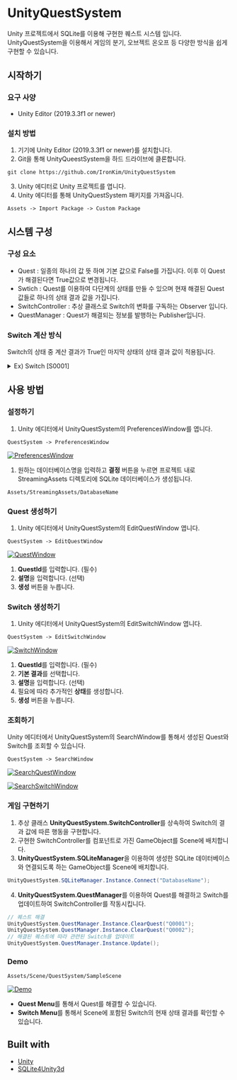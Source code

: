 # UnityQuestSystem
Unity 프로젝트에서 SQLite를 이용해 구현한 퀘스트 시스템 입니다.  
UnityQuestSystem을 이용해서 게임의 분기, 오브젝트 온오프 등 다양한 방식을 쉽게 구현할 수 있습니다.

## 시작하기

### 요구 사양

* Unity Editor (2019.3.3f1 or newer)
  
### 설치 방법

1. 기기에 Unity Editor (2019.3.3f1 or newer)를 설치합니다.
2. Git을 통해 UnityQueestSystem을 하드 드라이브에 클론합니다.  
~~~
git clone https://github.com/IronKim/UnityQuestSystem  
~~~
3. Unity 에디터로 Unity 프로젝트를 엽니다.
4. Unity 에디터를 통해 UnityQuestSystem 패키지를 가져옵니다.  
~~~
Assets -> Import Package -> Custom Package
~~~


## 시스템 구성

### 구성 요소
* Quest : 일종의 하나의 값 뜻 하며 기본 값으로 False를 가집니다. 이후 이 Quest가 해결된다면 True값으로 변경됩니다.
* Swtich : Quest를 이용하여 다단계의 상태를 만들 수 있으며 현재 해결된 Quest 값들로 하나의 상태 결과 값을 가집니다.
* SwitchController : 추상 클래스로 Switch의 변화를 구독하는 Observer 입니다. 
* QuestManager : Quest가 해결되는 정보를 발행하는 Publisher입니다. 


### Switch 계산 방식
Switch의 상태 중 계산 결과가 True인 마지막 상태의 상태 결과 값이 적용됩니다.
<details>
<summary>Ex) Switch [S0001]</summary>

Quest가 아무것도 클리어 되지 않은 상황

상태 | 계산식             | 계산 결과 | 상태 결과
---- | ------------------ | --------- | --------
기본 | -                  | True         | **True** (적용)
0    | [Q0001]            | False     | False
1    | [Q0002] & [Q0003]  | False     | True
<br>

Quest - [Q0001]가 해결 된 상태일때

상태 | 계산식             | 계산 결과 | 상태 결과
---- | ------------------ | --------- | --------
기본 | -                  | True      | True 
0    | [Q0001]            | True      | **False** (적용)
1    | [Q0002] & [Q0003]  | False     | True
<br>

Quest - [Q0001], [Q0002]가 클리어 된 상태일때

상태 | 계산식             | 계산 결과 | 상태 결과
---- | ------------------ | --------- | --------
기본 | -                  | True      | True 
0    | [Q0001]            | True      | **False** (적용)
1    | [Q0002] & [Q0003]  | False     | True
<br>

Quest - [Q0001], [Q0002], [Q0003]가 클리어 된 상태일때

상태 | 계산식             | 계산 결과 | 상태 결과
---- | ------------------ | --------- | --------
기본 | -                  | True      | True 
0    | [Q0001]            | True      | False 
1    | [Q0002] & [Q0003]  | True      | **True** (적용)
<br>

Quest - [Q0002], [Q0003]가 클리어 된 상태일때

상태 | 계산식             | 계산 결과 | 상태 결과
---- | ------------------ | --------- | --------
기본 | -                  | True      | True 
0    | [Q0001]            | False     | False 
1    | [Q0002] & [Q0003]  | True      | **True** (적용)
<br>

Quest - [Q0003]가 클리어 된 상태일때

상태 | 계산식             | 계산 결과 | 상태 결과
---- | ------------------ | --------- | --------
기본 | -                  | True      | **True** (적용)
0    | [Q0001]            | False     | False
1    | [Q0002] & [Q0003]  | False     | True
<br>

</details>





## 사용 방법
### 설정하기
1. Unity 에디터에서 UnityQuestSystem의 PreferencesWindow를 엽니다. 
~~~
QuestSystem -> PreferencesWindow
~~~
  
[![PreferencesWindow](https://ironkim.github.io/assets/image/project/unityquestsystem/preferences.png)](https://ironkim.github.io/assets/image/project/unityquestsystem/preferences.png )

1. 원하는 데이터베이스명을 입력하고 **결정** 버튼을 누르면 프로젝트 내로 StreamingAssets 디렉토리에 SQLite 데이터베이스가 생성됩니다.
~~~
Assets/StreamingAssets/DatabaseName
~~~

### Quest 생성하기
1. Unity 에디터에서 UnityQuestSystem의 EditQuestWindow 엽니다.
~~~
QuestSystem -> EditQuestWindow
~~~

[![QuestWindow](https://ironkim.github.io/assets/image/project/unityquestsystem/quest.png)](https://ironkim.github.io/assets/image/project/unityquestsystem/quest.png )

1. **QuestId**를 입력합니다. (필수)
2. **설명**을 입력합니다. (선택)
3. **생성** 버튼을 누릅니다.

### Switch 생성하기
1. Unity 에디터에서 UnityQuestSystem의 EditSwitchWindow 엽니다.
~~~
QuestSystem -> EditSwitchWindow
~~~

[![SwitchWindow](https://ironkim.github.io/assets/image/project/unityquestsystem/switch.png)](https://ironkim.github.io/assets/image/project/unityquestsystem/switch.png )

1. **QuestId**를 입력합니다. (필수)
2. **기본 결과**를 선택합니다.
3. **설명**을 입력합니다. (선택)
4. 필요에 따라 추가적인 **상태**를 생성합니다.
5. **생성** 버튼을 누릅니다.

### 조회하기
Unity 에디터에서 UnityQuestSystem의 SearchWindow를 통해서 생성된 Quest와 Switch를 조회할 수 있습니다.
~~~
QuestSystem -> SearchWindow
~~~

[![SearchQuestWindow](https://ironkim.github.io/assets/image/project/unityquestsystem/searchquest.png)](https://ironkim.github.io/assets/image/project/unityquestsystem/searchquest.png )
<br>

[![SearchSwitchWindow](https://ironkim.github.io/assets/image/project/unityquestsystem/searchswitch.png)](https://ironkim.github.io/assets/image/project/unityquestsystem/searchswitch.png )

### 게임 구현하기
1. 추상 클래스 **UnityQuestSystem.SwitchController**를 상속하여 Switch의 결과 값에 따른 행동을 구현합니다.
2. 구현한 SwitchController를 컴포넌트로 가진 GameObject를 Scene에 배치합니다.
3. **UnityQuestSystem.SQLiteManager**을 이용하여 생성한 SQLite 데이터베이스와 연결되도록 하는 GameObject를 Scene에 배치합니다.
~~~ c#
UnityQuestSystem.SQLiteManager.Instance.Connect("DatabaseName");
~~~
4. **UnityQuestSystem.QuestManager**를 이용하여 Quest를 해결하고 Switch를 업데이트하여 SwitchController를 작동시킵니다.
~~~ c#
// 퀘스트 해결
UnityQuestSystem.QuestManager.Instance.ClearQuest("Q0001");
UnityQuestSystem.QuestManager.Instance.ClearQuest("Q0002");
// 해결된 퀘스트에 따라 관련된 Switch를 업데이트
UnityQuestSystem.QuestManager.Instance.Update();
~~~

### Demo
~~~
Assets/Scene/QuestSystem/SampleScene
~~~
[![Demo](https://ironkim.github.io/assets/image/project/unityquestsystem/demo.jpg)](https://ironkim.github.io/assets/image/project/unityquestsystem/demo.jpg )

* **Quest Menu**를 통해서 Quest를 해결할 수 있습니다.
* **Switch Menu**를 통해서 Scene에 포함된 Switch의 현재 상태 결과를 확인할 수 있습니다.


## Built with
* [Unity](https://unity.com/)
* [SQLite4Unity3d](https://github.com/IronKim/SQLite4Unity3d)
